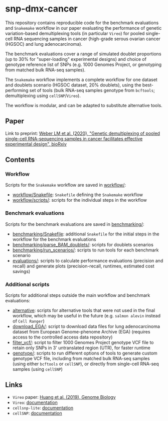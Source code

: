 # snp-dmx-cancer

This repository contains reproducible code for the benchmark evaluations and `Snakemake` workflow in our paper evaluating the performance of genetic variation-based demultiplexing tools (in particular `Vireo`) for pooled single-cell RNA sequencing samples in cancer (high-grade serous ovarian cancer (HGSOC) and lung adenocarcinoma).

The benchmark evaluations cover a range of simulated doublet proportions (up to 30% for "super-loading" experimental designs) and choice of genotype reference list of SNPs (e.g. 1000 Genomes Project, or genotyping from matched bulk RNA-seq samples).

The `Snakemake` workflow implements a complete workflow for one dataset and doublets scenario (HGSOC dataset, 20% doublets), using the best-performing set of tools (bulk RNA-seq samples genotype from `bcftools`; demultiplexing using `cellSNP`/`Vireo`).

The workflow is modular, and can be adapted to substitute alternative tools.


## Paper

Link to preprint: [Weber LM et al. (2020), "Genetic demultiplexing of pooled single-cell RNA-sequencing samples in cancer facilitates effective experimental design", bioRxiv](https://www.biorxiv.org/content/10.1101/2020.11.06.371963v1)


## Contents

### Workflow

Scripts for the `Snakemake` workflow are saved in [workflow/](workflow/):

- [workflow/Snakefile](workflow/Snakefile): `Snakefile` defining the `Snakemake` workflow
- [workflow/scripts/](workflow/scripts/): scripts for the individual steps in the workflow


### Benchmark evaluations

Scripts for the benchmark evaluations are saved in [benchmarking/](benchmarking/):

- [benchmarking/Snakefile](benchmarking/Snakefile): additional `Snakefile` for the initial steps in the workflow for the benchmark evaluations
- [benchmarking/parse_BAM_doublets/](benchmarking/parse_BAM_doublets/): scripts for doublets scenarios
- [benchmarking/run_scenarios/](benchmarking/run_scenarios/): scripts to run tools for each benchmark scenario
- [evaluations/](evaluations/): scripts to calculate performance evaluations (precision and recall) and generate plots (precision-recall, runtimes, estimated cost savings)


### Additional scripts

Scripts for additional steps outside the main workflow and benchmark evaluations:

- [alternative](alternative/): scripts for alternative tools that were not used in the final workflow, which may be useful in the future (e.g. `salmon alevin` instead of `Cell Ranger`)
- [download_EGA/](download_EGA/): script to download data files for lung adenocarcinoma dataset from European Genome-phenome Archive (EGA) (requires access to the controlled access data repository)
- [filter_vcf/](filter_vcf/): script to filter 1000 Genomes Project genotype VCF file to retain only SNPs in 3' untranslated region (UTR), for faster runtime
- [genotype/](genotype/): scripts to run different options of tools to generate custom genotype VCF file, including from matched bulk RNA-seq samples (using either `bcftools` or `cellSNP`), or directly from single-cell RNA-seq samples (using `cellSNP`)


## Links

- `Vireo` paper: [Huang et al. (2019), Genome Biology](https://genomebiology.biomedcentral.com/articles/10.1186/s13059-019-1865-2)
- `Vireo`: [documentation](https://vireosnp.readthedocs.io/en/latest/index.html)
- `cellsnp-lite`: [documentation](https://github.com/single-cell-genetics/cellsnp-lite)
- `cellSNP`: [documentation](https://github.com/single-cell-genetics/cellSNP)

